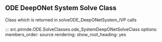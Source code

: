 ODE DeepONet System Solve Class
----------------

Class which is returned in solveODE_DeepONetSystem_IVP calls

::: src.pinnde.ODE.SolveClasses.ode_SystemDeepONetSolveClass
    options:
        members_order: source
    rendering:
      show_root_heading: yes